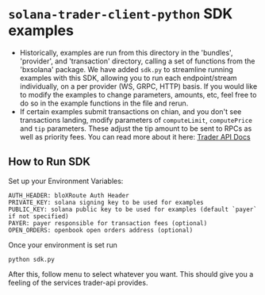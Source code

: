 # `solana-trader-client-python` SDK examples

- Historically, examples are run from this directory in the 'bundles', 'provider', and 'transaction' directory, calling a set of functions from the 'bxsolana' package. We have added `sdk.py` to streamline running examples with this SDK, allowing you to run each endpoint/stream individually, on a per provider (WS, GRPC, HTTP) basis. If you would like to modify the examples to change parameters, amounts, etc, feel free to do so in the example functions in the file and rerun.
- If certain examples submit transactions on chian, and you don't see transactions landing, modify parameters of `computeLimit`, `computePrice` and `tip` parameters. These adjust the tip amount to be sent to RPCs as well as priority fees. You can read more about it here: [Trader API Docs](https://docs.bloxroute.com/solana/trader-api-v2)

## How to Run SDK

Set up your Environment Variables:
```
AUTH_HEADER: bloXRoute Auth Header
PRIVATE_KEY: solana signing key to be used for examples
PUBLIC_KEY: solana public key to be used for examples (default `payer` if not specified)
PAYER: payer responsible for transaction fees (optional)
OPEN_ORDERS: openbook open orders address (optional)
```

Once your environment is set run

`python sdk.py`

After this, follow menu to select whatever you want. This should give you a feeling of the services trader-api provides.
